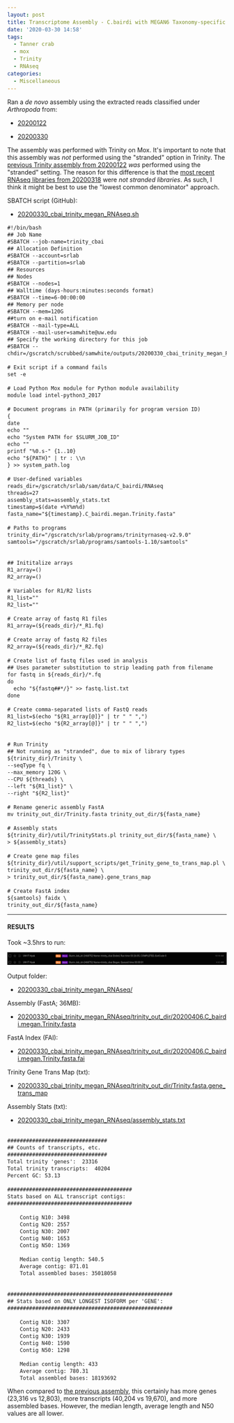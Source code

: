 ```yaml
---
layout: post
title: Transcriptome Assembly - C.bairdi with MEGAN6 Taxonomy-specific Reads with Trinity on Mox
date: '2020-03-30 14:58'
tags:
  - Tanner crab
  - mox
  - Trinity
  - RNAseq
categories:
  - Miscellaneous
---
```

Ran a _de novo_ assembly using the extracted reads classified under _Arthropoda_ from:

- [20200122](https://robertslab.github.io/sams-notebook/2020/01/22/Data-Wrangling-Arthropoda-and-Alveolata-Taxonomic-RNAseq-FastQ-Extractions.html)

- [20200330](https://robertslab.github.io/sams-notebook/2020/03/30/RNAseq-Reads-Extractions-C.bairdi-Taxonomic-Reads-Extractions-with-MEGAN6-on-swoose.html)

The assembly was performed with Trinity on Mox. It's important to note that this assembly was _not_ performed using the "stranded" option in Trinity. The [previous Trinity assembly from 20200122](https://robertslab.github.io/sams-notebook/2020/01/22/Transcriptome-Assembly-C.bairdi-with-MEGAN6-Taxonomy-specific-Reads-with-Trinity-on-Mox.html) _was_ performed using the "stranded" setting. The reason for this difference is that the [most recent RNAseq libraries from 20200318](https://robertslab.github.io/sams-notebook/2020/03/18/Data-Received-C.bairdi-RNAseq-Data-from-Genewiz.html) were _not stranded libraries_. As such, I think it might be best to use the "lowest common denominator" approach.

SBATCH script (GitHub):

- [20200330_cbai_trinity_megan_RNAseq.sh](https://github.com/RobertsLab/sams-notebook/blob/master/sbatch_scripts/20200330_cbai_trinity_megan_RNAseq.sh)

```shell
#!/bin/bash
## Job Name
#SBATCH --job-name=trinity_cbai
## Allocation Definition
#SBATCH --account=srlab
#SBATCH --partition=srlab
## Resources
## Nodes
#SBATCH --nodes=1
## Walltime (days-hours:minutes:seconds format)
#SBATCH --time=6-00:00:00
## Memory per node
#SBATCH --mem=120G
##turn on e-mail notification
#SBATCH --mail-type=ALL
#SBATCH --mail-user=samwhite@uw.edu
## Specify the working directory for this job
#SBATCH --chdir=/gscratch/scrubbed/samwhite/outputs/20200330_cbai_trinity_megan_RNAseq

# Exit script if a command fails
set -e

# Load Python Mox module for Python module availability
module load intel-python3_2017

# Document programs in PATH (primarily for program version ID)
{
date
echo ""
echo "System PATH for $SLURM_JOB_ID"
echo ""
printf "%0.s-" {1..10}
echo "${PATH}" | tr : \\n
} >> system_path.log

# User-defined variables
reads_dir=/gscratch/srlab/sam/data/C_bairdi/RNAseq
threads=27
assembly_stats=assembly_stats.txt
timestamp=$(date +%Y%m%d)
fasta_name="${timestamp}.C_bairdi.megan.Trinity.fasta"

# Paths to programs
trinity_dir="/gscratch/srlab/programs/trinityrnaseq-v2.9.0"
samtools="/gscratch/srlab/programs/samtools-1.10/samtools"


## Inititalize arrays
R1_array=()
R2_array=()

# Variables for R1/R2 lists
R1_list=""
R2_list=""

# Create array of fastq R1 files
R1_array=(${reads_dir}/*_R1.fq)

# Create array of fastq R2 files
R2_array=(${reads_dir}/*_R2.fq)

# Create list of fastq files used in analysis
## Uses parameter substitution to strip leading path from filename
for fastq in ${reads_dir}/*.fq
do
  echo "${fastq##*/}" >> fastq.list.txt
done

# Create comma-separated lists of FastQ reads
R1_list=$(echo "${R1_array[@]}" | tr " " ",")
R2_list=$(echo "${R2_array[@]}" | tr " " ",")


# Run Trinity
## Not running as "stranded", due to mix of library types
${trinity_dir}/Trinity \
--seqType fq \
--max_memory 120G \
--CPU ${threads} \
--left "${R1_list}" \
--right "${R2_list}"

# Rename generic assembly FastA
mv trinity_out_dir/Trinity.fasta trinity_out_dir/${fasta_name}

# Assembly stats
${trinity_dir}/util/TrinityStats.pl trinity_out_dir/${fasta_name} \
> ${assembly_stats}

# Create gene map files
${trinity_dir}/util/support_scripts/get_Trinity_gene_to_trans_map.pl \
trinity_out_dir/${fasta_name} \
> trinity_out_dir/${fasta_name}.gene_trans_map

# Create FastA index
${samtools} faidx \
trinity_out_dir/${fasta_name}
```

---

#### RESULTS

Took ~3.5hrs to run:

![Trinity Mox runtime](https://github.com/RobertsLab/sams-notebook/blob/master/images/screencaps/20200330_cbai_trinity_megan_RNAseq_runtime.png?raw=true)

Output folder:

- [20200330_cbai_trinity_megan_RNAseq/](https://gannet.fish.washington.edu/Atumefaciens/20200330_cbai_trinity_megan_RNAseq/)

Assembly (FastA; 36MB):

- [20200330_cbai_trinity_megan_RNAseq/trinity_out_dir/20200406.C_bairdi.megan.Trinity.fasta](https://gannet.fish.washington.edu/Atumefaciens/20200330_cbai_trinity_megan_RNAseq/trinity_out_dir/20200406.C_bairdi.megan.Trinity.fasta)

FastA Index (FAI):

- [20200330_cbai_trinity_megan_RNAseq/trinity_out_dir/20200406.C_bairdi.megan.Trinity.fasta.fai](https://gannet.fish.washington.edu/Atumefaciens/20200330_cbai_trinity_megan_RNAseq/trinity_out_dir/20200406.C_bairdi.megan.Trinity.fasta.fai)

Trinity Gene Trans Map (txt):

- [20200330_cbai_trinity_megan_RNAseq/trinity_out_dir/Trinity.fasta.gene_trans_map](https://gannet.fish.washington.edu/Atumefaciens/20200330_cbai_trinity_megan_RNAseq/trinity_out_dir/Trinity.fasta.gene_trans_map)

Assembly Stats (txt):

- [20200330_cbai_trinity_megan_RNAseq/assembly_stats.txt](https://gannet.fish.washington.edu/Atumefaciens/20200330_cbai_trinity_megan_RNAseq/assembly_stats.txt)


```

################################
## Counts of transcripts, etc.
################################
Total trinity 'genes':	23316
Total trinity transcripts:	40204
Percent GC: 53.13

########################################
Stats based on ALL transcript contigs:
########################################

	Contig N10: 3498
	Contig N20: 2557
	Contig N30: 2007
	Contig N40: 1653
	Contig N50: 1369

	Median contig length: 540.5
	Average contig: 871.01
	Total assembled bases: 35018058


#####################################################
## Stats based on ONLY LONGEST ISOFORM per 'GENE':
#####################################################

	Contig N10: 3307
	Contig N20: 2433
	Contig N30: 1939
	Contig N40: 1590
	Contig N50: 1298

	Median contig length: 433
	Average contig: 780.31
	Total assembled bases: 18193692

```

When compared to [the previous assembly](https://robertslab.github.io/sams-notebook/2020/01/22/Transcriptome-Assembly-C.bairdi-with-MEGAN6-Taxonomy-specific-Reads-with-Trinity-on-Mox.html), this certainly has more genes (23,316 vs 12,803), more transcripts (40,204 vs 19,670), and more assembled bases. However, the median length, average length and N50 values are all lower.
